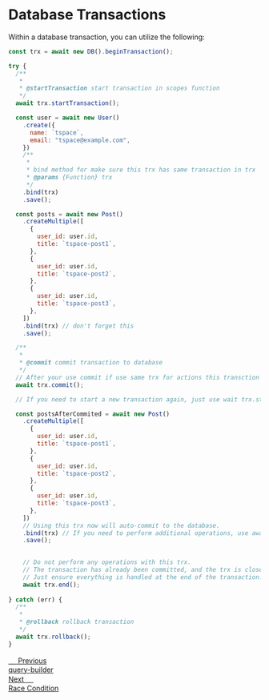 # Database Transactions

Within a database transaction, you can utilize the following:

```js
const trx = await new DB().beginTransaction();

try {
  /**
   *
   * @startTransaction start transaction in scopes function
   */
  await trx.startTransaction();

  const user = await new User()
    .create({
      name: `tspace`,
      email: "tspace@example.com",
    })
    /**
     *
     * bind method for make sure this trx has same transaction in trx
     * @params {Function} trx
     */
    .bind(trx)
    .save();

  const posts = await new Post()
    .createMultiple([
      {
        user_id: user.id,
        title: `tspace-post1`,
      },
      {
        user_id: user.id,
        title: `tspace-post2`,
      },
      {
        user_id: user.id,
        title: `tspace-post3`,
      },
    ])
    .bind(trx) // don't forget this
    .save();

  /**
   *
   * @commit commit transaction to database
   */
  // After your use commit if use same trx for actions this transction will auto commit
  await trx.commit();

  // If you need to start a new transaction again, just use wait trx.startTransaction();

  const postsAfterCommited = await new Post()
    .createMultiple([
      {
        user_id: user.id,
        title: `tspace-post1`,
      },
      {
        user_id: user.id,
        title: `tspace-post2`,
      },
      {
        user_id: user.id,
        title: `tspace-post3`,
      },
    ])
    // Using this trx now will auto-commit to the database.
    .bind(trx) // If you need to perform additional operations, use await trx.startTransaction(); again.
    .save();

   
    // Do not perform any operations with this trx.
    // The transaction has already been committed, and the trx is closed.
    // Just ensure everything is handled at the end of the transaction.
    await trx.end();
  
} catch (err) {
  /**
   *
   * @rollback rollback transaction
   */
  await trx.rollback();
}
```

<div class="page-nav-cards">
  <a href="query-builder" class="prev-card">
    <div class="nav-label"> 
        <span style="color:#fff; font-size:16px;">←</span> 
        Previous
    </div>
    <div class="nav-title"> query-builder </div>
  </a>

  <a href="race-condition" class="next-card">
    <div class="nav-label">
        Next
        <span style="color:#fff; font-size:16px;">→</span>
    </div>
    <div class="nav-title">Race Condition</div>
  </a>
</div>
